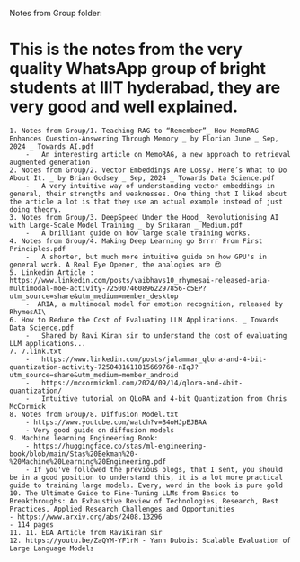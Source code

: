 Notes from Group folder:
# This is the notes from the very quality WhatsApp group of bright students at IIIT hyderabad, they are very good and well explained.

    1. Notes from Group/1. Teaching RAG to “Remember”_ How MemoRAG Enhances Question-Answering Through Memory _ by Florian June _ Sep, 2024 _ Towards AI.pdf 
        -   An interesting article on MemoRAG, a new approach to retrieval augmented generation
    2. Notes from Group/2. Vector Embeddings Are Lossy. Here’s What to Do About It. _ by Brian Godsey _ Sep, 2024 _ Towards Data Science.pdf
        -   A very intuitive way of understanding vector embeddings in general, their strengths and weaknesses. One thing that I liked about the article a lot is that they use an actual example instead of just doing theory.
    3. Notes from Group/3. DeepSpeed Under the Hood_ Revolutionising AI with Large-Scale Model Training _ by Srikaran _ Medium.pdf
        -   A brilliant guide on how large scale training works.
    4. Notes from Group/4. Making Deep Learning go Brrrr From First Principles.pdf
        -   A shorter, but much more intuitive guide on how GPU's in general work. A Real Eye Opener, the analogies are 😍
    5. Linkedin Article : https://www.linkedin.com/posts/vaibhavs10_rhymesai-released-aria-multimodal-moe-activity-7250074608962297856-c5EP?utm_source=share&utm_medium=member_desktop
        -  ARIA, a multimodal model for emotion recognition, released by RhymesAI\
    6. How to Reduce the Cost of Evaluating LLM Applications. _ Towards Data Science.pdf
        -   Shared by Ravi Kiran sir to understand the cost of evaluating LLM applications...
    7. 7.link.txt
        -   https://www.linkedin.com/posts/jalammar_qlora-and-4-bit-quantization-activity-7250481611815669760-nIqJ?utm_source=share&utm_medium=member_android 
        -   https://mccormickml.com/2024/09/14/qlora-and-4bit-quantization/ 
        -   Intuitive tutorial on QLoRA and 4-bit Quantization from Chris McCormick
    8. Notes from Group/8. Diffusion Model.txt
        - https://www.youtube.com/watch?v=B4oHJpEJBAA 
        - Very good guide on diffusion models
    9. Machine learning Engineering Book:
        - https://huggingface.co/stas/ml-engineering-book/blob/main/Stas%20Bekman%20-%20Machine%20Learning%20Engineering.pdf 
        - If you've followed the previous blogs, that I sent, you should be in a good position to understand this, it is a lot more practical guide to training large models. Every, word in the book is pure gold
    10. The Ultimate Guide to Fine-Tuning LLMs from Basics to Breakthroughs: An Exhaustive Review of Technologies, Research, Best Practices, Applied Research Challenges and Opportunities
    - https://www.arxiv.org/abs/2408.13296
    - 114 pages 
    11. 11. EDA Article from RaviKiran sir
    12. https://youtu.be/ZaQYM-YF1rM - Yann Dubois: Scalable Evaluation of Large Language Models

